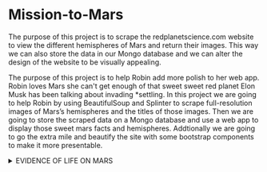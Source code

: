# Mission-to-Mars

The purpose of this project is to scrape the redplanetscience.com website to view the different hemispheres of Mars and return their images. This way we can also store the data in our Mongo database and we can alter the design of the website to be visually appealing. 

The purpose of this project is to help Robin add more polish to her web app. Robin loves Mars she can't get enough of that sweet sweet red planet Elon Musk has been talking about invading *settling. In this project we are going to help Robin by using BeautifulSoup and Splinter to scrape full-resolution images of Mars’s hemispheres and the titles of those images. Then we are going to store the scraped data on a Mongo database and use a web app to display those sweet mars facts and hemispheres. Addtionally we are going to go the extra mile and beautify the site with some bootstrap components to make it more presentable.














<details><summary>EVIDENCE OF LIFE ON MARS</summary>
<p>



![Life on Mars!!](https://raw.githubusercontent.com/paulerlic/Mission-to-Mars/main/imgs/oddscrapingresult.png)
</p>
</details>


